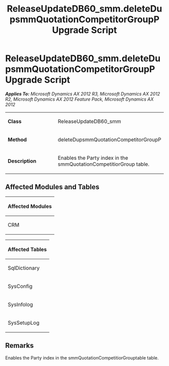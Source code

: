 ﻿---
title: ReleaseUpdateDB60_smm.deleteDupsmmQuotationCompetitorGroupP Upgrade Script
TOCTitle: ReleaseUpdateDB60_smm.deleteDupsmmQuotationCompetitorGroupP Upgrade Script
ms:assetid: 644e294b-7ead-a61c-67d3-277be14adb43
ms:mtpsurl: https://msdn.microsoft.com/en-us/library/JJ719157(v=AX.60)
ms:contentKeyID: 49708696
ms.date: 05/18/2015
mtps_version: v=AX.60
---

# ReleaseUpdateDB60\_smm.deleteDupsmmQuotationCompetitorGroupP Upgrade Script 


_**Applies To:** Microsoft Dynamics AX 2012 R3, Microsoft Dynamics AX 2012 R2, Microsoft Dynamics AX 2012 Feature Pack, Microsoft Dynamics AX 2012_

<table>
<colgroup>
<col style="width: 50%" />
<col style="width: 50%" />
</colgroup>
<tbody>
<tr class="odd">
<td><p><strong>Class</strong></p></td>
<td><p>ReleaseUpdateDB60_smm</p></td>
</tr>
<tr class="even">
<td><p><strong>Method</strong></p></td>
<td><p>deleteDupsmmQuotationCompetitorGroupP</p></td>
</tr>
<tr class="odd">
<td><p><strong>Description</strong></p></td>
<td><p>Enables the Party index in the smmQuotationCompetitiorGroup table.</p></td>
</tr>
</tbody>
</table>


## Affected Modules and Tables

<table>
<colgroup>
<col style="width: 100%" />
</colgroup>
<thead>
<tr class="header">
<th><p>Affected Modules</p></th>
</tr>
</thead>
<tbody>
<tr class="odd">
<td><p>CRM</p></td>
</tr>
</tbody>
</table>


<table>
<colgroup>
<col style="width: 100%" />
</colgroup>
<thead>
<tr class="header">
<th><p>Affected Tables</p></th>
</tr>
</thead>
<tbody>
<tr class="odd">
<td><p>SqlDictionary</p></td>
</tr>
<tr class="even">
<td><p>SysConfig</p></td>
</tr>
<tr class="odd">
<td><p>SysInfolog</p></td>
</tr>
<tr class="even">
<td><p>SysSetupLog</p></td>
</tr>
</tbody>
</table>


## Remarks

Enables the Party index in the smmQuotationCompetitiorGrouptable table.

  


